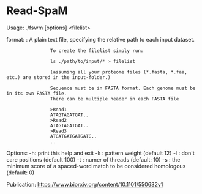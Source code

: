 # Read-SpaM


Usage: ./fswm [options] \<filelist\>

format:
        <filelist>: A plain text file, specifying the relative path to each input dataset.

                    To create the filelist simply run:

                    ls ./path/to/input/* > filelist

                    (assuming all your proteome files (*.fasta, *.faa, etc.) are stored in the input-folder.)

                    Sequence must be in FASTA format. Each genome must be in its own FASTA file.
                    There can be multiple header in each FASTA file

                    >Read1
                    ATAGTAGATGAT..
                    >Read2
                    ATAGTAGATGAT..
                    >Read3
                    ATGATGATGATGATG..
                    ..
         
Options:
         -h: print this help and exit
         -k <integer>: pattern weight (default 12)
         -l <integer>: don't care positions (default 100)
         -t <integer>: numer of threads (default: 10)
         -s <integer>: the minimum score of a spaced-word match to be considered homologous (default: 0)


Publication: https://www.biorxiv.org/content/10.1101/550632v1
